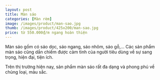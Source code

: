 ```yaml
---
layout: post
title: Màn sáo
categories: [Màn rèm]
image: /images/product/man-sao.jpg
thumb: /images/product/425x200/man-sao.jpg
price: từ 550.000₫/m ngang hoàn thiện
---
```


Màn sáo gồm có sáo dọc, sáo ngang, sáo nhôm, sáo gỗ,… Các sản phẩm màn sáo cũng dần chiếm được cảm tình của người tiêu dùng về sự sang trọng, hiện đại, tiện ích.

Trên thị trường hiện nay, sản phẩm màn sáo rất đa dạng và phong phú về chủng loại, màu sắc.